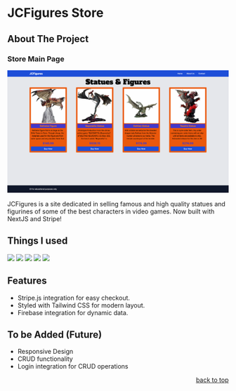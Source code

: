 # JCFigures Store

## About The Project

### Store Main Page

[![JCFigures Storefront][main-page-sc]](https://jcfigures-next.vercel.app/)

JCFigures is a site dedicated in selling famous and high quality statues and figurines of some of the best characters in video games. Now built with NextJS and Stripe!

## Things I used

![](https://img.shields.io/badge/Code-NextJS-informational?style=for-the-badge&logo=next.js&logoColor=white&color=1D4ED8)
![](https://img.shields.io/badge/Firebase-Database-informational?style=for-the-badge&logo=firebase&logoColor=FFCA28&color=1D4ED8)
![](https://img.shields.io/badge/Tailwind-CSS_Framework-informational?style=for-the-badge&logo=tailwindcss&logoColor=06B6D4&color=1D4ED8)
![](https://img.shields.io/badge/VS_Code-Text_Editor-informational?style=for-the-badge&logo=visualstudiocode&logoColor=007ACC&color=1D4ED8)
![](https://img.shields.io/badge/Stripe-Payment-informational?style=for-the-badge&logo=stripe&logoColor=008CDD&color=1D4ED8)

## Features

-   Stripe.js integration for easy checkout.
-   Styled with Tailwind CSS for modern layout.
-   Firebase integration for dynamic data.

## To be Added (Future)

-   Responsive Design
-   CRUD functionality
-   Login integration for CRUD operations

<p align="right"><a href="#top">back to top</a></p>

<!-- markdown images -->

[main-page-sc]: user-images/jcf-mainpage.png
